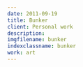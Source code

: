 ```yaml
---
date: 2011-09-19
title: Bunker
client: Personal work
description:
imgfilename: bunker
indexclassname: bunker
work: art
---
```


<img srcset="/img/bunker-1x.png 1x, /img/bunker-2x.png 2x">
